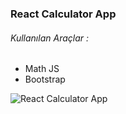 ### React Calculator App

###### Kullanılan Araçlar :

- Math JS
- Bootstrap

![React Calculator App](https://media.giphy.com/media/StiZQ88L9GwPuaQsRa/giphy.gif 'React Calculator App')
